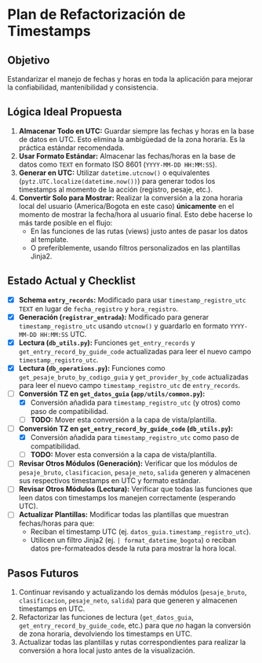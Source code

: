# Plan de Refactorización de Timestamps

## Objetivo

Estandarizar el manejo de fechas y horas en toda la aplicación para mejorar la confiabilidad, mantenibilidad y consistencia.

## Lógica Ideal Propuesta

1.  **Almacenar Todo en UTC:** Guardar siempre las fechas y horas en la base de datos en UTC. Esto elimina la ambigüedad de la zona horaria. Es la práctica estándar recomendada.
2.  **Usar Formato Estándar:** Almacenar las fechas/horas en la base de datos como `TEXT` en formato ISO 8601 (`YYYY-MM-DD HH:MM:SS`).
3.  **Generar en UTC:** Utilizar `datetime.utcnow()` o equivalentes (`pytz.UTC.localize(datetime.now())`) para generar todos los timestamps al momento de la acción (registro, pesaje, etc.).
4.  **Convertir Solo para Mostrar:** Realizar la conversión a la zona horaria local del usuario (America/Bogota en este caso) **únicamente** en el momento de mostrar la fecha/hora al usuario final. Esto debe hacerse lo más tarde posible en el flujo:
    *   En las funciones de las rutas (views) justo antes de pasar los datos al template.
    *   O preferiblemente, usando filtros personalizados en las plantillas Jinja2.

## Estado Actual y Checklist

-   [x] **Schema `entry_records`:** Modificado para usar `timestamp_registro_utc TEXT` en lugar de `fecha_registro` y `hora_registro`.
-   [x] **Generación (`registrar_entrada`):** Modificado para generar `timestamp_registro_utc` usando `utcnow()` y guardarlo en formato `YYYY-MM-DD HH:MM:SS` UTC.
-   [x] **Lectura (`db_utils.py`):** Funciones `get_entry_records` y `get_entry_record_by_guide_code` actualizadas para leer el nuevo campo `timestamp_registro_utc`.
-   [x] **Lectura (`db_operations.py`):** Funciones como `get_pesaje_bruto_by_codigo_guia` y `get_provider_by_code` actualizadas para leer el nuevo campo `timestamp_registro_utc` de `entry_records`.
-   [ ] **Conversión TZ en `get_datos_guia` (`app/utils/common.py`):**
    -   [x] Conversión añadida para `timestamp_registro_utc` (y otros) como paso de compatibilidad.
    -   [ ] **TODO:** Mover esta conversión a la capa de vista/plantilla.
-   [ ] **Conversión TZ en `get_entry_record_by_guide_code` (`db_utils.py`):**
    -   [x] Conversión añadida para `timestamp_registro_utc` como paso de compatibilidad.
    -   [ ] **TODO:** Mover esta conversión a la capa de vista/plantilla.
-   [ ] **Revisar Otros Módulos (Generación):** Verificar que los módulos de `pesaje_bruto`, `clasificacion`, `pesaje_neto`, `salida` generen y almacenen sus respectivos timestamps en UTC y formato estándar.
-   [ ] **Revisar Otros Módulos (Lectura):** Verificar que todas las funciones que leen datos con timestamps los manejen correctamente (esperando UTC).
-   [ ] **Actualizar Plantillas:** Modificar todas las plantillas que muestran fechas/horas para que:
    -   Reciban el timestamp UTC (ej. `datos_guia.timestamp_registro_utc`).
    -   Utilicen un filtro Jinja2 (ej. `| format_datetime_bogota`) o reciban datos pre-formateados desde la ruta para mostrar la hora local.

## Pasos Futuros

1.  Continuar revisando y actualizando los demás módulos (`pesaje_bruto`, `clasificacion`, `pesaje_neto`, `salida`) para que generen y almacenen timestamps en UTC.
2.  Refactorizar las funciones de lectura (`get_datos_guia`, `get_entry_record_by_guide_code`, etc.) para que *no* hagan la conversión de zona horaria, devolviendo los timestamps en UTC.
3.  Actualizar todas las plantillas y rutas correspondientes para realizar la conversión a hora local justo antes de la visualización. 